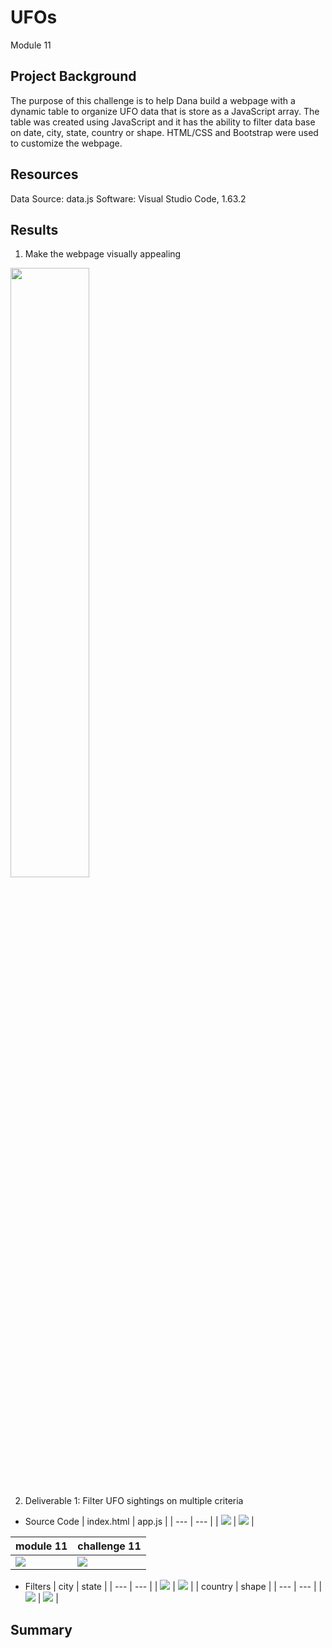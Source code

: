 # UFOs
Module 11
## Project Background
The purpose of this challenge is to help Dana build a webpage with a dynamic table to organize UFO data that is store as a JavaScript array. The table was created using JavaScript and it has the ability to filter data base on date, city, state, country or shape. HTML/CSS and Bootstrap were used to customize the webpage.

## Resources
Data Source: data.js
Software: Visual Studio Code, 1.63.2

## Results
1. Make the webpage visually appealing
<img src="/Resources/img1.png" width="50%" height="50%">

2. Deliverable 1: Filter UFO sightings on multiple criteria
- Source Code
| index.html | app.js | 
| --- | --- |
| <img src="/Resources/img2.png"> | <img src="/Resources/img3.png"> | 

| module 11 | challenge 11 | 
| --- | --- |
| <img src="/Resources/img4.png"> | <img src="/Resources/img5.png"> | 

- Filters
| city | state | 
| --- | --- |
| <img src="/Resources/img6.png"> | <img src="/Resources/img7.png"> | 
| country | shape |
| --- | --- |
| <img src="/Resources/img8.png"> | <img src="/Resources/img9.png"> |

## Summary
